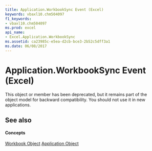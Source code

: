 ```yaml
---
title: Application.WorkbookSync Event (Excel)
keywords: vbaxl10.chm504097
f1_keywords:
- vbaxl10.chm504097
ms.prod: excel
api_name:
- Excel.Application.WorkbookSync
ms.assetid: ca23985c-e5ea-d2cb-bce3-2b52c5dff3a1
ms.date: 06/08/2017
---
```



# Application.WorkbookSync Event (Excel)

This object or member has been deprecated, but it remains part of the object model for backward compatibility. You should not use it in new applications.


## See also


#### Concepts


[Workbook Object](Excel.Workbook.md)
[Application Object](Excel.Application(objec).md)

